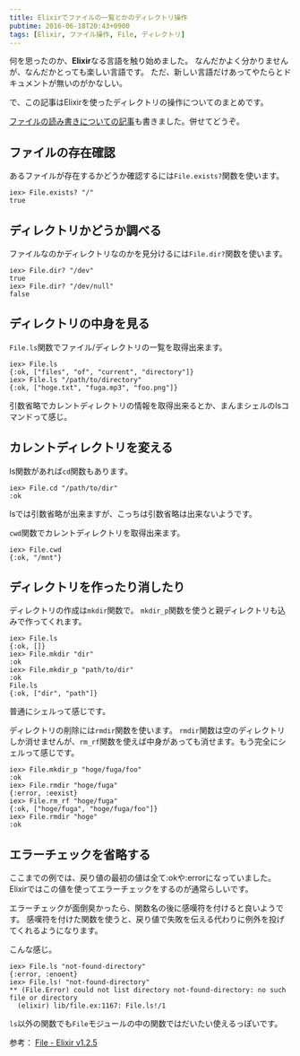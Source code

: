 ```yaml
---
title: Elixirでファイルの一覧とかのディレクトリ操作
pubtime: 2016-06-18T20:43+0900
tags: [Elixir, ファイル操作, File, ディレクトリ]
---
```


何を思ったのか、**Elixir**なる言語を触り始めました。
なんだかよく分かりませんが、なんだかとっても楽しい言語です。
ただ、新しい言語だけあってやたらとドキュメントが無いのがかなしい。

で、この記事はElixirを使ったディレクトリの操作についてのまとめです。

<PS time="2016-06-19">
<a href="/blog/2016/06/elixir-file-read-write.html">ファイルの読み書きについての記事</a>も書きました。併せてどうぞ。
</PS>

## ファイルの存在確認
あるファイルが存在するかどうか確認するには`File.exists?`関数を使います。
```
iex> File.exists? "/"
true
```

## ディレクトリかどうか調べる
ファイルなのかディレクトリなのかを見分けるには`File.dir?`関数を使います。
```
iex> File.dir? "/dev"
true
iex> File.dir? "/dev/null"
false
```

## ディレクトリの中身を見る
`File.ls`関数でファイル/ディレクトリの一覧を取得出来ます。
```
iex> File.ls
{:ok, ["files", "of", "current", "directory"]}
iex> File.ls "/path/to/directory"
{:ok, ["hoge.txt", "fuga.mp3", "foo.png"]}
```
引数省略でカレントディレクトリの情報を取得出来るとか、まんまシェルのlsコマンドって感じ。

## カレントディレクトリを変える
ls関数があれば`cd`関数もあります。
```
iex> File.cd "/path/to/dir"
:ok
```
lsでは引数省略が出来ますが、こっちは引数省略は出来ないようです。

`cwd`関数でカレントディレクトリを取得出来ます。
```
iex> File.cwd
{:ok, "/mnt"}
```

## ディレクトリを作ったり消したり
ディレクトリの作成は`mkdir`関数で。
`mkdir_p`関数を使うと親ディレクトリも込みで作ってくれます。
```
iex> File.ls
{:ok, []}
iex> File.mkdir "dir"
:ok
iex> File.mkdir_p "path/to/dir"
:ok
File.ls
{:ok, ["dir", "path"]}
```
普通にシェルって感じです。

ディレクトリの削除には`rmdir`関数を使います。
`rmdir`関数は空のディレクトリしか消せませんが、`rm_rf`関数を使えば中身があっても消せます。もう完全にシェルって感じです。
```
iex> File.mkdir_p "hoge/fuga/foo"
:ok
iex> File.rmdir "hoge/fuga"
{:error, :eexist}
iex> File.rm_rf "hoge/fuga"
{:ok, ["hoge/fuga", "hoge/fuga/foo"]}
iex> File.rmdir "hoge"
:ok
```

## エラーチェックを省略する
ここまでの例では、戻り値の最初の値は全て:okや:errorになっていました。
Elixirではこの値を使ってエラーチェックをするのが通常らしいです。

エラーチェックが面倒臭かったら、関数名の後に感嘆符を付けると良いようです。
感嘆符を付けた関数を使うと、戻り値で失敗を伝える代わりに例外を投げてくれるようになります。

こんな感じ。
```
iex> File.ls "not-found-directory"
{:error, :enoent}
iex> File.ls! "not-found-directory"
** (File.Error) could not list directory not-found-directory: no such file or directory
  (elixir) lib/file.ex:1167: File.ls!/1
```
`ls`以外の関数でも`File`モジュールの中の関数ではだいたい使えるっぽいです。


参考： [File - Elixir v1.2.5](http://elixir-lang.org/docs/stable/elixir/File.html)
